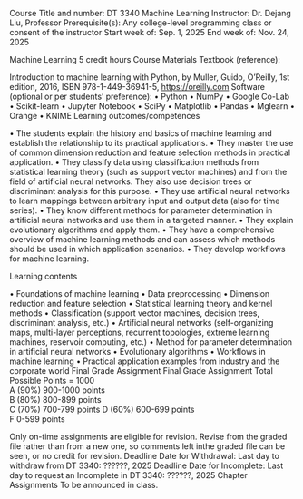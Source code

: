 Course Title and number: 	DT 3340 Machine Learning
Instructor:	Dr. Dejang Liu, Professor
Prerequisite(s):	Any college-level programming class or consent of the instructor
Start week of:	Sep. 1, 2025
End week of:	Nov. 24, 2025

Machine Learning 5 credit hours
Course Materials
Textbook (reference):

Introduction to machine learning with Python, by Muller, Guido, O’Reilly, 1st edition, 2016, ISBN 978-1-449-36941-5, https://oreilly.com 
Software (optional or per students’ preference):
•	Python
•	NumPy
•	Google Co-Lab
•	Scikit-learn
•	Jupyter Notebook
•	SciPy
•	Matplotlib
•	Pandas
•	Mglearn
•	Orange
•	KNIME
Learning outcomes/competences

•	The students explain the history and basics of machine learning and establish the relationship to its practical applications.
•	They master the use of common dimension reduction and feature selection methods in practical application.
•	They classify data using classification methods from statistical learning theory (such as support vector machines) and from the field of artificial neural networks. They also use decision trees or discriminant analysis for this purpose.
•	They use artificial neural networks to learn mappings between arbitrary input and output data (also for time series).
•	They know different methods for parameter determination in artificial neural networks and use them in a targeted manner.
•	They explain evolutionary algorithms and apply them.
•	They have a comprehensive overview of machine learning methods and can assess which methods should be used in which application scenarios.
•	They develop workflows for machine learning.

Learning contents

•	Foundations of machine learning 
•	Data preprocessing 
•	Dimension reduction and feature selection 
•	Statistical learning theory and kernel methods 
•	Classification (support vector machines, decision trees, discriminant analysis, etc.) 
•	Artificial neural networks (self-organizing maps, multi-layer perceptions, recurrent topologies, extreme learning machines, reservoir computing, etc.) 
•	Method for parameter determination in artificial neural networks 
•	Evolutionary algorithms 
•	Workflows in machine learning 
•	Practical application examples from industry and the corporate world 
Final Grade Assignment
Final Grade Assignment
Total Possible Points = 1000	
A (90%)     900-1000 points  
B (80%)     800-899 points  
C (70%)     700-799 points
D (60%)     600-699 points  
F	    	 0-599 points

Only on-time assignments are eligible for revision. Revise from the graded file rather than from a new one, so comments left inthe  graded file can be seen, or no credit for revision.
Deadline Date for Withdrawal:
Last day to withdraw from DT 3340: ??????, 2025
Deadline Date for Incomplete:
Last day to request an Incomplete in DT 3340: ??????, 2025
Chapter Assignments
To be announced in class. 

